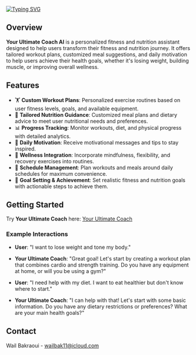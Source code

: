 [![Typing SVG](https://readme-typing-svg.demolab.com?font=Bebas+Neue&size=55&pause=5000&color=F76200&random=false&width=800&height=200&lines=Your+Ultimate+Coach)](https://git.io/typing-svg)

## Overview
**Your Ultimate Coach AI** is a personalized fitness and nutrition assistant designed to help users transform their fitness and nutrition journey. It offers tailored workout plans, customized meal suggestions, and daily motivation to help users achieve their health goals, whether it's losing weight, building muscle, or improving overall wellness.

## Features
- 🏋️ **Custom Workout Plans**: Personalized exercise routines based on user fitness levels, goals, and available equipment.
- 🍎 **Tailored Nutrition Guidance**: Customized meal plans and dietary advice to meet user nutritional needs and preferences.
- 📊 **Progress Tracking**: Monitor workouts, diet, and physical progress with detailed analytics.
- 💪 **Daily Motivation**: Receive motivational messages and tips to stay inspired.
- 🧘 **Wellness Integration**: Incorporate mindfulness, flexibility, and recovery exercises into routines.
- 📆 **Schedule Management**: Plan workouts and meals around daily schedules for maximum convenience.
- 🎯 **Goal Setting & Achievement**: Set realistic fitness and nutrition goals with actionable steps to achieve them.

## Getting Started
Try **Your Ultimate Coach** here: [Your Ultimate Coach](https://chatgpt.com/g/g-fOfoxvE1l-your-ultimate-coach)

### Example Interactions
- **User**: "I want to lose weight and tone my body."
- **Your Ultimate Coach**: "Great goal! Let's start by creating a workout plan that combines cardio and strength training. Do you have any equipment at home, or will you be using a gym?"

- **User**: "I need help with my diet. I want to eat healthier but don't know where to start."
- **Your Ultimate Coach**: "I can help with that! Let's start with some basic information. Do you have any dietary restrictions or preferences? What are your main health goals?"

## Contact
Wail Bakraoui - [wailbak11@icloud.com](mailto:wailbak11@icloud.com)

